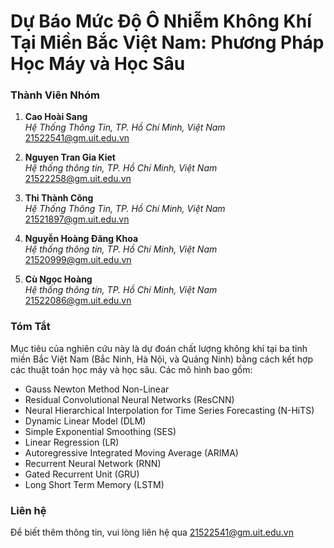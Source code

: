 # Dự Báo Mức Độ Ô Nhiễm Không Khí Tại Miền Bắc Việt Nam: Phương Pháp Học Máy và Học Sâu

### Thành Viên Nhóm

1. **Cao Hoài Sang**  
   _Hệ Thống Thông Tin, TP. Hồ Chí Minh, Việt Nam_  
   [21522541@gm.uit.edu.vn](mailto:21522541@gm.uit.edu.vn)

2. **Nguyen Tran Gia Kiet**  
   _Hệ thống thông tin, TP. Hồ Chí Minh, Việt Nam_  
   [21522258@gm.uit.edu.vn](mailto:21522258@gm.uit.edu.vn)

3. **Thi Thành Công**  
   _Hệ Thống Thông Tin, TP. Hồ Chí Minh, Việt Nam_    
   [21521897@gm.uit.edu.vn](mailto:21521897@gm.uit.edu.vn)

4. **Nguyễn Hoàng Đăng Khoa**  
   _Hệ thống thông tin, TP. Hồ Chí Minh, Việt Nam_  
   [21520999@gm.uit.edu.vn](mailto:21520999@gm.uit.edu.vn)

5. **Cù Ngọc Hoàng**  
   _Hệ thống thông tin, TP. Hồ Chí Minh, Việt Nam_  
   [21522086@gm.uit.edu.vn](mailto:21522086@gm.uit.edu.vn)

### Tóm Tắt

Mục tiêu của nghiên cứu này là dự đoán chất lượng không khí tại ba tỉnh miền Bắc Việt Nam (Bắc Ninh, Hà Nội, và Quảng Ninh) bằng cách kết hợp các thuật toán học máy và học sâu. Các mô hình bao gồm:

- Gauss Newton Method Non-Linear
- Residual Convolutional Neural Networks (ResCNN)
- Neural Hierarchical Interpolation for Time Series Forecasting (N-HiTS)
- Dynamic Linear Model (DLM)
- Simple Exponential Smoothing (SES)
- Linear Regression (LR)
- Autoregressive Integrated Moving Average (ARIMA)
- Recurrent Neural Network (RNN)
- Gated Recurrent Unit (GRU)
- Long Short Term Memory (LSTM)

### Liên hệ

Để biết thêm thông tin, vui lòng liên hệ qua [21522541@gm.uit.edu.vn](mailto:21522541@gm.uit.edu.vn)
